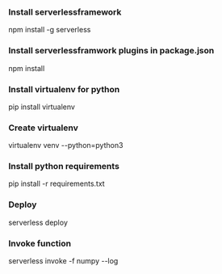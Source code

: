 ### Install serverlessframework
npm install -g serverless

### Install serverlessframwork plugins in package.json
npm install

### Install virtualenv for python
pip install virtualenv

### Create virtualenv
virtualenv venv --python=python3

### Install python requirements
pip install -r requirements.txt

### Deploy
serverless deploy

### Invoke function
serverless invoke -f numpy --log
